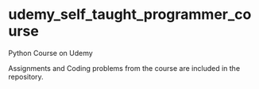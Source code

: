# udemy_self_taught_programmer_course
Python Course on Udemy 

Assignments and Coding problems from the course are included in the repository.
